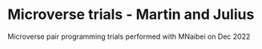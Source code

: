 # Microverse trials - Martin and Julius
Microverse pair programming trials performed with MNaibei on Dec 2022